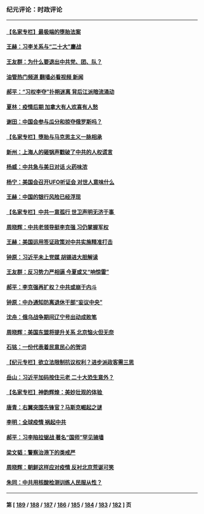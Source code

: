 ### 纪元评论：时政评论
---
#### [【名家专栏】最极端的堕胎法案](../../pages/nsc1025/n13741602.md?05210330) 
#### [王赫：习李关系与“二十大”鏖战](../../pages/nsc1025/n13741425.md?05210330) 
#### [王友群：为什么要退出中共党、团、队？](../../pages/nsc1025/n13739453.md?05210330) 
#### [油管热门频道 翻墙必看视频 新闻](ok?05210330)
#### [郝平：“习权李夺”扑朔迷离 背后江派暗流涌动](../../pages/nsc1025/n13741043.md?05210330) 
#### [夏林：疫情后期 加拿大有人欢喜有人愁](../../pages/nsc1025/n13740969.md?05210330) 
#### [谢田：中国会参与瓜分和掠夺俄罗斯吗？](../../pages/nsc1025/n13741034.md?05210330) 
#### [【名家专栏】堕胎与马克思主义一脉相承](../../pages/nsc1025/n13740743.md?05210330) 
#### [新州：上海人的砸锅声戳破了中共的人权谎言](../../pages/nsc1025/n13741026.md?05210330) 
#### [杨威：中共急与美日对话 火药味浓](../../pages/nsc1025/n13740330.md?05210330) 
#### [杨宁：美国会召开UFO听证会 对世人意味什么](../../pages/nsc1025/n13740963.md?05210330) 
#### [王赫：中国的银行风险已经浮现](../../pages/nsc1025/n13740486.md?05210330) 
#### [【名家专栏】中共一意孤行 世卫声明无济于事 ](../../pages/nsc1025/n13739907.md?05210330) 
#### [周晓辉：中共老领导挺李克强 习仍掌握军权](../../pages/nsc1025/n13739868.md?05210330) 
#### [王赫：美国运用签证政策对中共实施精准打击](../../pages/nsc1025/n13739474.md?05210330) 
#### [钟原：习近平未上党媒 胡锡进大胆解读](../../pages/nsc1025/n13739454.md?05210330) 
#### [王友群：反习势力严相逼 今夏或又“响惊雷”](../../pages/nsc1025/n13739442.md?05210330) 
#### [郝平：李克强再扩权？中共或崩于内斗](../../pages/nsc1025/n13739371.md?05210330) 
#### [钟原：中办通知防离退休干部“妄议中央”](../../pages/nsc1025/n13738566.md?05210330) 
#### [沈舟：俄乌战争期间辽宁号出动成败笔](../../pages/nsc1025/n13737879.md?05210330) 
#### [周晓辉：美国东盟将提升关系 北京恼火但无奈](../../pages/nsc1025/n13738650.md?05210330) 
#### [石铭：一份代表着民意民心的贺词](../../pages/nsc1025/n13738655.md?05210330) 
#### [【纪元专栏】欲立法限制抗议权利？进步派政客需三思](../../pages/nsc1025/n13738599.md?05210330) 
#### [岳山：习近平加码按住元老 二十大恐生意外？](../../pages/nsc1025/n13738445.md?05210330) 
#### [【名家专栏】神韵辉煌：美妙壮观的体验 ](../../pages/nsc1025/n13738518.md?05210330) 
#### [唐青：右翼突围先锋官？马斯克崛起之谜](../../pages/nsc1025/n13738230.md?05210330) 
#### [李明：全球疫情 祸起中共](../../pages/nsc1025/n13737987.md?05210330) 
#### [郝平：习李陷拉锯战 著名“国师”罕见骑墙](../../pages/nsc1025/n13737977.md?05210330) 
#### [梁文韬：警察治港下的类戒严](../../pages/nsc1025/n13737969.md?05210330) 
#### [周晓辉：朝鲜这样应对疫情 反衬北京荒诞可笑](../../pages/nsc1025/n13737864.md?05210330) 
#### [朱同：中共用核酸检测训练人民服从性？](../../pages/nsc1025/n13737928.md?05210330) 

---
#### 第 [ [189](./189.md?05210330) / [188](./188.md?05210330) / [187](./187.md?05210330) / [186](./186.md?05210330) / [185](./185.md?05210330) / [184](./184.md?05210330) / [183](./183.md?05210330) / [182](./182.md?05210330) ] 页
